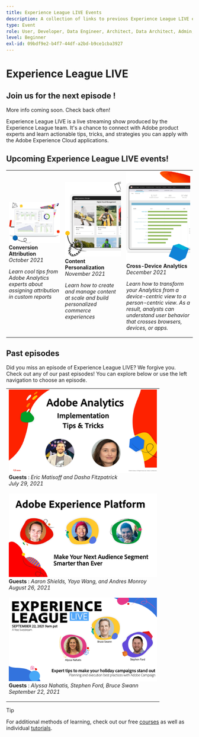 ```yaml
---
title: Experience League LIVE Events
description: A collection of links to previous Experience League LIVE events
type: Event
role: User, Developer, Data Engineer, Architect, Data Architect, Admin, Leader
level: Beginner
exl-id: 09bdf9e2-b4f7-44df-a2bd-b9ce1cba3927
---
```

# Experience League LIVE

## Join us for the next episode !

More info coming soon. Check back often!


Experience League LIVE is a live streaming show produced by the Experience League team.  It's a chance to connect with Adobe product experts and learn actionable tips, tricks, and strategies you can apply with the Adobe Experience Cloud applications.

## Upcoming Experience League LIVE events!

<table>
<tr>
  <td>
      <img alt="Conversion Attribution" src="./assets/analytics.jpg" />
     <div>
          <strong>Conversion Attribution</strong>
     <div>
          <em>October 2021</em>
     </div>
     </div>
    <p>
    <em>Learn cool tips from Adobe Analytics experts about assigning attribution in custom reports</em>
    <p>
  </td>
  <td>
      <img alt="Content Services" src="./assets/content.png" />
     <div>
          <strong>Content Personalization</strong>
     </div>
     <div>
          <em>November 2021</em>
     </div>    
    <p>
    <em>Learn how to create and manage content at scale and build personalized commerce experiences</em>
    <p>
  </td>
  <td>
      <img alt="Content Services" src="./assets/journeys.png" />
     <div>
          <strong>Cross-Device Analytics</strong>
     </div>
     <div>
          <em>December 2021</em>
     </div>
    <p>
    <em>Learn how to transform your Analytics from a device-centric view to a person-centric view. As a result, analysts can understand user behavior that crosses browsers, devices, or apps.</em>
    <p>
  </td>
</tr>
</table>


## Past episodes

Did you miss an episode of Experience League LIVE? We forgive you. Check out any of our past episodes! You can explore below or use the left navigation to choose an episode.

<table>
<tr>
  <td>
    <a href="episodes/exl-live-episode-01.md">
      <img height=225 width=400 alt="Experience League LIVE" src="assets/exl-live-after2.jpg" />
    </a>
     <div>
          <strong>Guests</strong> : <i>Eric Matisoff and Dasha Fitzpatrick</i>
     </div>
     <div>
          <em>July 29, 2021</em>
     </div>    
    <p>
    <em></em>
    <p>
  </td>
</tr>
<tr> 
  <td>
    <a href="episodes/exl-live-episode-02.md">
      <img height=225 width=400 alt="Experience League LIVE" src="assets/exl-live-ep2-afterimage.png" />
    </a>
     <div>
          <strong>Guests</strong> : <i>Aaron Shields, Yaya Wang, and Andres Monroy</i>
     </div>
     <div>
          <em>August 26, 2021</em>
     </div>    
    <p>
    <em></em>
    <p>
  </td>
</tr>
<tr> 
  <td>
    <a href="episodes/exl-live-episode-03.md">
      <img height=225 width=400 alt="Experience League LIVE" src="assets/exl-live-ep3-afterimage.png" />
    </a>
     <div>
          <strong>Guests</strong> : <i>Alyssa Nahatis, Stephen Ford, Bruce Swann</i>
     </div>
     <div>
          <em>September 22, 2021</em>
     </div>    
    <p>
    <em></em>
    <p>
  </td>
</tr>
</table>

>[!TIP]
>
>For additional methods of learning, check out our free [courses](https://experienceleague.adobe.com/#dashboard/learning) as well as individual [tutorials](https://experienceleague.adobe.com/docs/home-tutorials.html).
